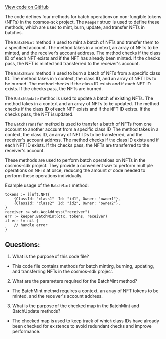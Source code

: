 [View code on GitHub](https://github.com/cosmos/cosmos-sdk/blob/main/x/nft/keeper/nft_batch.go)

The code defines four methods for batch operations on non-fungible tokens (NFTs) in the cosmos-sdk project. The `Keeper` struct is used to define these methods, which are used to mint, burn, update, and transfer NFTs in batches. 

The `BatchMint` method is used to mint a batch of NFTs and transfer them to a specified account. The method takes in a context, an array of NFTs to be minted, and the receiver's account address. The method checks if the class ID of each NFT exists and if the NFT has already been minted. If the checks pass, the NFT is minted and transferred to the receiver's account. 

The `BatchBurn` method is used to burn a batch of NFTs from a specific class ID. The method takes in a context, the class ID, and an array of NFT IDs to be burned. The method checks if the class ID exists and if each NFT ID exists. If the checks pass, the NFTs are burned. 

The `BatchUpdate` method is used to update a batch of existing NFTs. The method takes in a context and an array of NFTs to be updated. The method checks if the class ID of each NFT exists and if the NFT ID exists. If the checks pass, the NFT is updated. 

The `BatchTransfer` method is used to transfer a batch of NFTs from one account to another account from a specific class ID. The method takes in a context, the class ID, an array of NFT IDs to be transferred, and the receiver's account address. The method checks if the class ID exists and if each NFT ID exists. If the checks pass, the NFTs are transferred to the receiver's account. 

These methods are used to perform batch operations on NFTs in the cosmos-sdk project. They provide a convenient way to perform multiple operations on NFTs at once, reducing the amount of code needed to perform these operations individually. 

Example usage of the `BatchMint` method:

```
tokens := []nft.NFT{
    {ClassId: "class1", Id: "id1", Owner: "owner1"},
    {ClassId: "class2", Id: "id2", Owner: "owner2"},
}
receiver := sdk.AccAddress("receiver")
err := keeper.BatchMint(ctx, tokens, receiver)
if err != nil {
    // handle error
}
```
## Questions: 
 1. What is the purpose of this code file?
- This code file contains methods for batch minting, burning, updating, and transferring NFTs in the cosmos-sdk project.

2. What are the parameters required for the BatchMint method?
- The BatchMint method requires a context, an array of NFT tokens to be minted, and the receiver's account address.

3. What is the purpose of the checked map in the BatchMint and BatchUpdate methods?
- The checked map is used to keep track of which class IDs have already been checked for existence to avoid redundant checks and improve performance.
